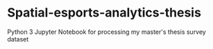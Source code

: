 # Spatial-esports-analytics-thesis
Python 3 Jupyter Notebook for processing my master's thesis survey dataset
